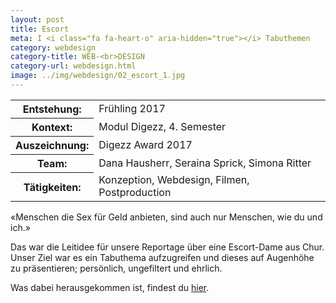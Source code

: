 ```yaml
---
layout: post
title: Escort
meta: I <i class="fa fa-heart-o" aria-hidden="true"></i> Tabuthemen
category: webdesign
category-title: WEB-<br>DESIGN
category-url: webdesign.html
image: ../img/webdesign/02_escort_1.jpg
---
```


<table class="post-content facts table">
    <tr>
        <th>Entstehung:</th>
        <td>Frühling 2017</td>
    </tr>
    <tr>
        <th>Kontext:</th>
        <td>Modul Digezz, 4. Semester</td>
    </tr>
    <tr>
        <th>Auszeichnung:</th>
        <td>Digezz Award 2017</td>
    </tr>
    <tr>
        <th>Team:</th>
        <td>Dana Hausherr, Seraina Sprick, Simona Ritter</td>
    </tr>
    <tr>
        <th>Tätigkeiten:</th>
        <td>Konzeption, Webdesign, Filmen, Postproduction</td>
    </tr>
</table>

<p class="post-content">«Menschen die Sex für Geld anbieten, sind auch nur Menschen, wie du und ich.»</p>

<p class="post-content">
Das war die Leitidee für unsere Reportage über eine Escort-Dame aus Chur. Unser Ziel war es ein Tabuthema aufzugreifen und dieses auf Augenhöhe zu präsentieren;  persönlich, ungefiltert und ehrlich.</p> 

<p class="post-content">Was dabei herausgekommen ist, findest du <a href="http://digezz.ch/projekte/escort/" target="_blank">hier</a>.<br><br></p>